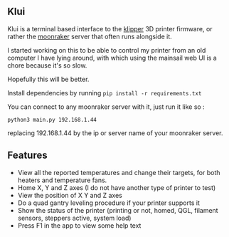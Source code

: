 ## Klui 

Klui is a terminal based interface to the [klipper](https://www.klipper3d.org) 3D printer firmware, or rather the [moonraker](https://github.com/Arksine/moonraker) server that often runs alongside it.

I started working on this to be able to control my printer from an old computer I have lying around, with which using the mainsail web UI is a chore because it's so slow.

Hopefully this will be better.

Install dependencies by running `pip install -r requirements.txt`

You can connect to any moonraker server with it, just run it like so :

`python3 main.py 192.168.1.44`

replacing 192.168.1.44 by the ip or server name of your moonraker server.

## Features

- View all the reported temperatures and change their targets, for both heaters and temperature fans.
- Home X, Y and Z axes (I do not have another type of printer to test)
- View the position of X Y and Z axes
- Do a quad gantry leveling procedure if your printer supports it
- Show the status of the printer (printing or not, homed, QGL, filament sensors, steppers active, system load)
- Press F1 in the app to view some help text
